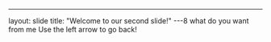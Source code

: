 ---
layout: slide
title: "Welcome to our second slide!"
---8
what do you want from me
Use the left arrow to go back!
